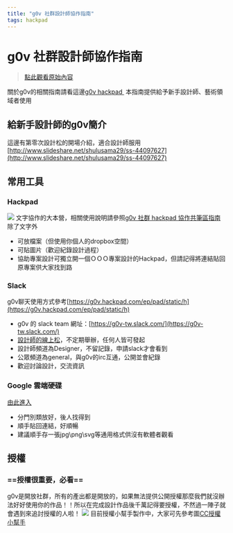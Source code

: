 ```yaml
---
title: "g0v 社群設計師協作指南"
tags: hackpad
---
```


# g0v 社群設計師協作指南

> [點此觀看原始內容](https://g0v.hackpad.tw/V1mCoyINyKa)


關於g0v的相關指南請看這邊[g0v hackpad ](https://g0v.hackpad.tw/nHk4V2TNU67)
本指南提供給予新手設計師、藝術領域者使用

## 給新手設計師的g0v簡介

這邊有第零次設計松的開場介紹，適合設計師服用
[http://www.slideshare.net/shulusama29/ss-44097627](http://www.slideshare.net/shulusama29/ss-44097627)

## 常用工具

### Hackpad

![](https://g0vhackmd.blob.core.windows.net/g0v-hackmd-images/upload_9504bb1124a3041446ee64c815eae248)
文字協作的大本營，相關使用說明請參照[g0v 社群 hackpad 協作共筆區指南](https://g0v.hackpad.tw/g0v-hackpad--nHk4V2TNU67)
除了文字外
- 可放檔案（但使用你個人的dropbox空間）
- 可貼圖片（歡迎紀錄設計過程）
- 協助專案設計可獨立開一個ＯＯＯ專案設計的Hackpad，但請記得將連結貼回原專案供大家找到路

### Slack

g0v聊天使用方式參考[https://g0v.hackpad.com/ep/pad/static/h](https://g0v.hackpad.com/ep/pad/static/h)
- g0v 的 slack team 網址：[https://g0v-tw.slack.com/](https://g0v-tw.slack.com/)
- [設計師的線上松](https://g0v.hackpad.tw/slack-94IhkS3MPGR)，不定期舉辦，任何人皆可發起
- 設計師頻道為Designer，不留記錄，申請slack才會看到
- 公眾頻道為general，與g0v的irc互通，公開並會紀錄
- 歡迎討論設計，交流資訊

### Google 雲端硬碟

[由此進入](https://drive.google.com/folderview?id=0B0NsS2a-Qx8ZN19uV1p6YWd6TXc&usp=sharing)
- 分門別類放好，後人找得到
- 順手貼回連結，好順暢
- 建議順手存一張jpg\\png\\svg等通用格式供沒有軟體者觀看

## 授權

### ==授權很重要，必看==

g0v是開放社群，所有的產出都是開放的，如果無法提供公開授權那麼我們就沒辦法好好使用你的作品！！所以在完成設計作品後千萬記得要授權，不然過一陣子就會遇到來追討授權的人啦！
![](https://g0vhackmd.blob.core.windows.net/g0v-hackmd-images/upload_dafdcd72265ae023f0a1090df2026a7e)
目前授權小幫手製作中，大家可先參考圖[CC授權小幫手](https://g0v.hackpad.tw/CC-Cp3CFHqbLcx)


